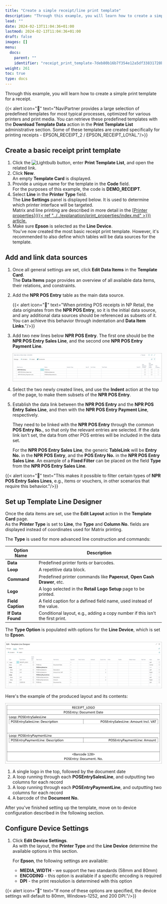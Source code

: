 ```yaml
---
title: "Create a simple receipt/line print template"
description: "Through this example, you will learn how to create a simple print template for a receipt."
lead: ""
date: 2024-02-13T11:04:36+01:00
lastmod: 2024-02-13T11:04:36+01:00
draft: false
images: []
menu:
  docs:
    parent: ""
    identifier: "receipt_print_template-7deb80b16b7f354e12a5df33831720ba"
weight: 261
toc: true
type: docs
---
```

Through this example, you will learn how to create a simple print template for a receipt.

  {{< alert icon="📝" text="NaviPartner provides a large selection of predefined templates for most typical processes, optimized for various printers and print media. You can retrieve these predefined templates with the <b>Download Template Data</b> action in the <b>Print Template List</b> administrative section. Some of these templates are created specifically for printing receipts - EPSON_RECEIPT_2 / EPSON_RECEIPT_LOYAL."/>}}

## Create a basic receipt print template

1. Click the ![Lightbulb](Lightbulb_icon.PNG) button, enter **Print Template List**, and open the related link.    
2. Click **New**.   
   An empty **Template Card** is displayed.
3. Provide a unique name for the template in the **Code** field.       
   For the purposes of this example, the code is **DEMO_RECEIPT**.
4. Select **Line** in the **Printer Type** field.      
   The **Line Settings** panel is displayed below. It is used to determine which printer interface will be targeted.      
   Matrix and line printing are described in more detail in the [<ins>Printer properties<ins>]({{< ref "../../explanation/print_properties/index.md" >}}) article.
5. Make sure **Epson** is selected as the **Line Device**.      
   You've now created the most basic receipt print template. However, it's recommended to also define which tables will be data sources for the template. 

## Add and link data sources

1. Once all general settings are set, click **Edit Data Items** in the **Template Card**.    
   The **Data Items** page provides an overview of all available data items, their relations, and constraints.   
2. Add the **NPR POS Entry** table as the main data source.    

   {{< alert icon="📝" text="When printing POS receipts in NP Retail, the data originates from the <b>NPR POS Entry</b>, so it is the initial data source, and any additional data sources should be referenced as subsets of it. You can achieve this behavior through indentation and <b>Data Item Links</b>."/>}}

3. Add two new lines below **NPR POS Entry**. The first one should be the **NPR POS Entry Sales Line**, and the second one **NPR POS Entry Payment Line**.        

      ![data_items_receipt](Images/data_items_receipt.PNG)

4. Select the two newly created lines, and use the **Indent** action at the top of the page, to make them subsets of the **NPR POS Entry**. 
5. Establish the data link between the **NPR POS Entry** and the **NPR POS Entry Sales Line**, and then with the **NPR POS Entry Payment Line**, respectively.          

   They need to be linked with the **NPR POS Entry** through the common **POS Entry No.**, so that only the relevant entries are selected. If the data link isn't set, the data from other POS entries will be included in the data set.      

   For the **NPR POS Entry Sales Line**, the generic **TableLink** will be **Entry No.** in the **NPR POS Entry**, and the **POS Entry No.** in the **NPR POS Entry Sales Line**. An example of a **Fixed Filter** can be placed on the field **Type** from the **NPR POS Entry Sales Line**.      

  {{< alert icon="📝" text="This makes it possible to filter certain types of <b>NPR POS Entry Sales Lines</b>, e.g., items or vouchers, in other scenarios that require this behavior."/>}}

## Set up Template Line Designer

Once the data items are set, use the **Edit Layout** action in the **Template Card** page.     
As the **Printer Type** is set to **Line**, the **Type** and **Column No.** fields are displayed instead of coordinates used for Matrix printing.      
   
The **Type** is used for more advanced line construction and commands: 

| Option Name      | Description |
| ----------- | ----------- |
| **Data** | Predefined printer fonts or barcodes. |
| **Loop** | A repetitive data block. |
| **Command** | Predefined printer commands like **Papercut**, **Open Cash Drawer**, etc. |
| **Logo** | A logo selected in the **Retail Logo Setup** page to be printed. | 
| **Field Caption** | A field caption for a defined field name, used instead of the value. |
| **If Data Found** | Conditional layout, e.g., adding a copy number if this isn't the first print. |

The **Type Option** is populated with options for the **Line Device**, which is set to **Epson**. 

![template_line_designer](Images/template_line_designer.PNG)

Here's the example of the produced layout and its contents:

![receipt_layout](Images/receipt_layout.PNG)

1. A single logo in the top, followed by the document date
2. A loop running through each **POSEntrySalesLine**, and outputting two columns for each record
3. A loop running through each **POSEntryPaymentLine**, and outputting two columns for each record
4. A barcode of the **Document No.**

After you've finished setting up the template, move on to device configuration described in the following section.

## Configure Device Settings

1. Click **Edit Device Settings**.    
   As with the layout, the **Printer Type** and the **Line Device** determine the available options in this section.      
   
   For **Epson**, the following settings are available:
   - **MEDIA_WIDTH** - we support the two standards (58mm and 80mm)
   - **ENCODING** - this option is available if a specific encoding is required
   - **DPI** - the print resolution is determined with this option

  {{< alert icon="📝" text="If none of these options are specified, the device settings will default to 80mm, Windows-1252, and 200 DPI."/>}}